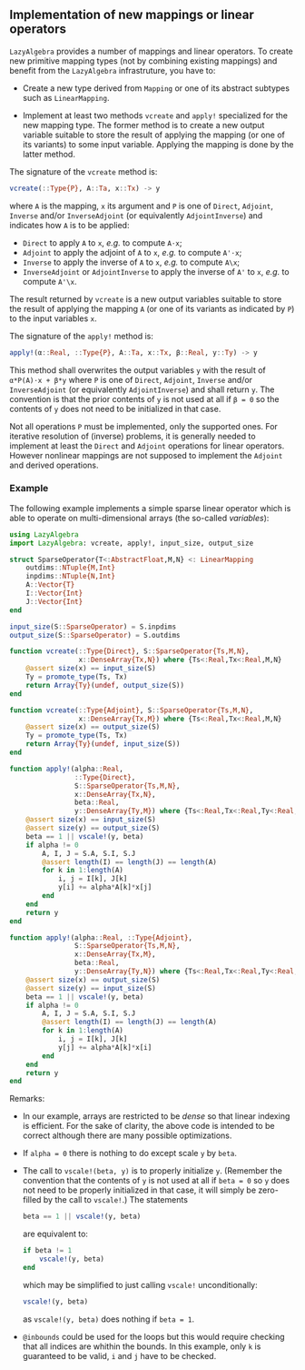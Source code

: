 ## Implementation of new mappings or linear operators

`LazyAlgebra` provides a number of mappings and linear operators.  To create
new primitive mapping types (not by combining existing mappings) and benefit
from the `LazyAlgebra` infrastruture, you have to:

* Create a new type derived from `Mapping` or one of its abstract subtypes such
  as `LinearMapping`.

* Implement at least two methods `vcreate` and `apply!` specialized for the new
  mapping type.  The former method is to create a new output variable suitable
  to store the result of applying the mapping (or one of its variants) to some
  input variable.  Applying the mapping is done by the latter method.

The signature of the `vcreate` method is:

```julia
vcreate(::Type{P}, A::Ta, x::Tx) -> y
```

where `A` is the mapping, `x` its argument and `P` is one of `Direct`,
`Adjoint`, `Inverse` and/or `InverseAdjoint` (or equivalently `AdjointInverse`)
and indicates how `A` is to be applied:

* `Direct` to apply `A` to `x`, *e.g.* to compute `A⋅x`;
* `Adjoint` to apply the adjoint of `A` to `x`, *e.g.* to compute `A'⋅x`;
* `Inverse` to apply the inverse of `A` to `x`, *e.g.* to compute `A\x`;
* `InverseAdjoint` or `AdjointInverse` to apply the inverse of `A'` to `x`,
  *e.g.* to compute `A'\x`.

The result returned by `vcreate` is a new output variables suitable to store
the result of applying the mapping `A` (or one of its variants as indicated by
`P`) to the input variables `x`.

The signature of the `apply!` method is:

```julia
apply!(α::Real, ::Type{P}, A::Ta, x::Tx, β::Real, y::Ty) -> y
```

This method shall overwrites the output variables `y` with the result of
`α*P(A)⋅x + β*y` where `P` is one of `Direct`, `Adjoint`, `Inverse` and/or
`InverseAdjoint` (or equivalently `AdjointInverse`) and shall return `y`.  The
convention is that the prior contents of `y` is not used at all if `β = 0` so
the contents of `y` does not need to be initialized in that case.

Not all operations `P` must be implemented, only the supported ones.  For
iterative resolution of (inverse) problems, it is generally needed to implement
at least the `Direct` and `Adjoint` operations for linear operators.  However
nonlinear mappings are not supposed to implement the `Adjoint` and derived
operations.


### Example

The following example implements a simple sparse linear operator which is able
to operate on multi-dimensional arrays (the so-called *variables*):

```julia
using LazyAlgebra
import LazyAlgebra: vcreate, apply!, input_size, output_size

struct SparseOperator{T<:AbstractFloat,M,N} <: LinearMapping
    outdims::NTuple{M,Int}
    inpdims::NTuple{N,Int}
    A::Vector{T}
    I::Vector{Int}
    J::Vector{Int}
end

input_size(S::SparseOperator) = S.inpdims
output_size(S::SparseOperator) = S.outdims

function vcreate(::Type{Direct}, S::SparseOperator{Ts,M,N},
                 x::DenseArray{Tx,N}) where {Ts<:Real,Tx<:Real,M,N}
    @assert size(x) == input_size(S)
    Ty = promote_type(Ts, Tx)
    return Array{Ty}(undef, output_size(S))
end

function vcreate(::Type{Adjoint}, S::SparseOperator{Ts,M,N},
                 x::DenseArray{Tx,M}) where {Ts<:Real,Tx<:Real,M,N}
    @assert size(x) == output_size(S)
    Ty = promote_type(Ts, Tx)
    return Array{Ty}(undef, input_size(S))
end

function apply!(alpha::Real,
                ::Type{Direct},
                S::SparseOperator{Ts,M,N},
                x::DenseArray{Tx,N},
                beta::Real,
                y::DenseArray{Ty,M}) where {Ts<:Real,Tx<:Real,Ty<:Real,M,N}
    @assert size(x) == input_size(S)
    @assert size(y) == output_size(S)
    beta == 1 || vscale!(y, beta)
    if alpha != 0
        A, I, J = S.A, S.I, S.J
        @assert length(I) == length(J) == length(A)
        for k in 1:length(A)
            i, j = I[k], J[k]
            y[i] += alpha*A[k]*x[j]
        end
    end
    return y
end

function apply!(alpha::Real, ::Type{Adjoint},
                S::SparseOperator{Ts,M,N},
                x::DenseArray{Tx,M},
                beta::Real,
                y::DenseArray{Ty,N}) where {Ts<:Real,Tx<:Real,Ty<:Real,M,N}
    @assert size(x) == output_size(S)
    @assert size(y) == input_size(S)
    beta == 1 || vscale!(y, beta)
    if alpha != 0
        A, I, J = S.A, S.I, S.J
        @assert length(I) == length(J) == length(A)
        for k in 1:length(A)
            i, j = I[k], J[k]
            y[j] += alpha*A[k]*x[i]
        end
    end
    return y
end
```

Remarks:

- In our example, arrays are restricted to be *dense* so that linear indexing
  is efficient.  For the sake of clarity, the above code is intended to be
  correct although there are many possible optimizations.

- If `alpha = 0` there is nothing to do except scale `y` by `beta`.

- The call to `vscale!(beta, y)` is to properly initialize `y`.  (Remember the
  convention that the contents of `y` is not used at all if `beta = 0` so `y`
  does not need to be properly initialized in that case, it will simply be
  zero-filled by the call to `vscale!`.)  The statements

  ```julia
  beta == 1 || vscale!(y, beta)
  ```

  are equivalent to:

  ```julia
  if beta != 1
      vscale!(y, beta)
  end
  ```

  which may be simplified to just calling `vscale!` unconditionally:

  ```julia
  vscale!(y, beta)
  ```

  as `vscale!(y, beta)` does nothing if `beta = 1`.

- `@inbounds` could be used for the loops but this would require checking that
  all indices are whithin the bounds.  In this example, only `k` is guaranteed
  to be valid, `i` and `j` have to be checked.
